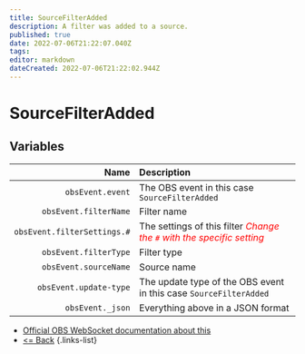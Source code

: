 ```yaml
---
title: SourceFilterAdded
description: A filter was added to a source.
published: true
date: 2022-07-06T21:22:07.040Z
tags: 
editor: markdown
dateCreated: 2022-07-06T21:22:02.944Z
---
```


# SourceFilterAdded

## Variables

Name | Description
----:|:------------
| `obsEvent.event` | The OBS event in this case `SourceFilterAdded`
| `obsEvent.filterName` | Filter name
| `obsEvent.filterSettings.#` | The settings of this filter  <span style="color:red">*Change the `#` with the specific setting*</span>
| `obsEvent.filterType` | Filter type
| `obsEvent.sourceName` | Source name
| `obsEvent.update-type` | The update type of the OBS event in this case `SourceFilterAdded`
| `obsEvent._json` | Everything above in a JSON format

* [Official OBS WebSocket documentation about this](https://github.com/obsproject/obs-websocket/blob/4.x-current/docs/generated/protocol.md#sourcefilteradded)
* [<= Back](/en/Integrations/OBS/Events)
{.links-list}